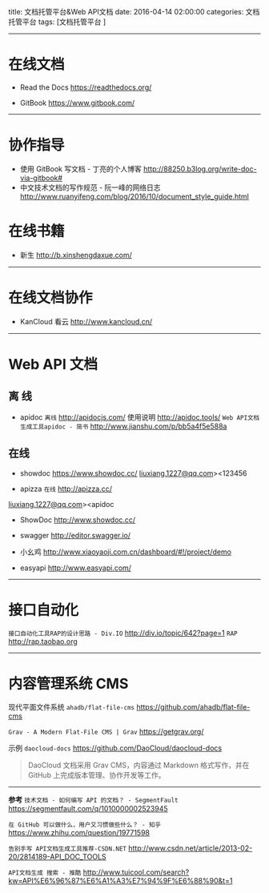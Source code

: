 title: 文档托管平台&Web API文档
date: 2016-04-14 02:00:00
categories: 文档托管平台
tags: [文档托管平台 ]


---


# 在线文档
- Read the Docs  https://readthedocs.org/

 
- GitBook  https://www.gitbook.com/


---
# 协作指导
- 使用 GitBook 写文档 - 丁亮的个人博客  http://88250.b3log.org/write-doc-via-gitbook#
- 中文技术文档的写作规范 - 阮一峰的网络日志  http://www.ruanyifeng.com/blog/2016/10/document_style_guide.html


# 在线书籍
- 新生  http://b.xinshengdaxue.com/


---
# 在线文档协作
- KanCloud 看云  http://www.kancloud.cn/


---
# Web API 文档
##  离 线
-  apidoc  `离线`  http://apidocjs.com/
使用说明  http://apidoc.tools/
`Web API文档生成工具apidoc - 简书`  http://www.jianshu.com/p/bb5a4f5e588a


## 在线
- showdoc   https://www.showdoc.cc/
liuxiang.1227@qq.com><123456

 

- apizza  `在线`  http://apizza.cc/

liuxiang.1227@qq.com><apidoc




-  ShowDoc  http://www.showdoc.cc/


- swagger  http://editor.swagger.io/
- 小幺鸡   http://www.xiaoyaoji.com.cn/dashboard/#!/project/demo
- easyapi   http://www.easyapi.com/


---
# 接口自动化
`接口自动化工具RAP的设计思路 - Div.IO`
http://div.io/topic/642?page=1
`RAP` http://rap.taobao.org


---
#  内容管理系统 CMS

现代平面文件系统 ` ahadb/flat-file-cms `
https://github.com/ahadb/flat-file-cms


`Grav - A Modern Flat-File CMS | Grav`
https://getgrav.org/


示例 `daocloud-docs`
https://github.com/DaoCloud/daocloud-docs

>DaoCloud 文档采用 Grav CMS，内容通过 Markdown 格式写作，并在 GitHub 上完成版本管理、协作开发等工作。



---
**参考**
`技术文档 - 如何编写 API 的文档？ - SegmentFault`
https://segmentfault.com/q/1010000002523945


`在 GitHub 可以做什么，用户又习惯做些什么？ - 知乎`
https://www.zhihu.com/question/19771598


`告别手写 API文档生成工具推荐-CSDN.NET`
http://www.csdn.net/article/2013-02-20/2814189-API_DOC_TOOLS


`API文档生成 搜索 - 推酷`
http://www.tuicool.com/search?kw=API%E6%96%87%E6%A1%A3%E7%94%9F%E6%88%90&t=1


<!-- more -->
